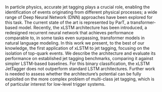 In particle physics, accurate jet tagging plays a crucial role, enabling the identification of events originating
from different physical processes; a wide range of Deep Neural Network (DNN) approaches have been explored for this task. 
The current state of the art is represented by ParT, a transformer-based model. 
Recently, the xLSTM architecture has been introduced, a redesigned recurrent neural network that achieves performance comparable to, 
in some tasks even surpassing, transformer models in natural language modeling.
In this work we present, to the best of our knowledge, the first application of xLSTM to jet tagging, focusing on the
isolation of top-quark events. We describe the architecture and evaluate its performance on established jet tagging benchmarks,
comparing it against simpler LSTM-based baselines. 
For this binary classification, the xLSTM JetTagger does not outperform
standard LSTM architectures. Further work is needed to assess
whether the architecture’s potential can be fully exploited on
the more complex problem of multi-class jet tagging, which is
of particular interest for low-level trigger systems.
